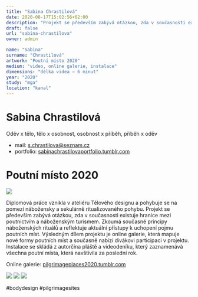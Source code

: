 ```yaml
---
title: "Sabina Chrastilová"
date: 2020-08-17T15:02:56+02:00
description: "Projekt se především zabývá otázkou, zda v současnosti existuje hranice mezi poutnictvím a náboženským turismem. Zkoumá současné principy náboženských rituálů a reflektuje aktuální přístupy k uchopení pojmu poutních míst."
draft: false
url: "sabina-chrastilova"
owner: admin

name: "Sabina"
surname: "Chrastilová"
artwork: "Poutní místo 2020"
medium: "video, online galerie, instalace"
dimensions: "délka videa – 6 minut"
year: "2020"
study: "mga"
location: "kanal"
---
```

# Sabina Chrastilová
Oděv x tělo, tělo x osobnost, osobnost x příběh, příběh x oděv

* mail: s.chrastilova@seznam.cz  
* portfolio: [sabinachrastilovaportfolio.tumblr.com](https://sabinachrastilovaportfolio.tumblr.com/)

<!-- SECTION BREAK -->
# Poutní místo 2020

![](/2020/chrastilova/1.jpg)

Diplomová práce vznikla v ateliéru Tělového designu a pohybuje se na pomezí nábožensky a sekulárně ritualizovaného pohybu. Projekt se především zabývá otázkou, zda v současnosti existuje hranice mezi poutnictvím a náboženským turismem. Zkoumá současné principy náboženských rituálů a reflektuje aktuální přístupy k uchopení pojmu poutních míst. Výsledným dílem projektu je online galerie, která mapuje nové formy poutních míst a současně nabízí divákovi participaci v projektu. Instalace se skládá z autorčina pláště a videodeníku, který zaznamenává všechna poutní místa, která navštívila za poslední rok.

Online galerie: [pilgrimageplaces2020.tumblr.com](https://pilgrimageplaces2020.tumblr.com/)

![](/2020/chrastilova/2.jpg)
![](/2020/chrastilova/3.jpg)
![](/2020/chrastilova/4.jpg)

#bodydesign #pilgrimagesites   
